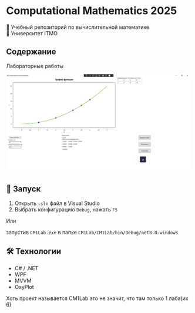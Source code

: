 # Computational Mathematics 2025

📘 Учебный репозиторий по вычислительной математике  
📍 Университет ITMO

## Содержание

Лабораторные работы

<p align="center">
  <img src="image.png" width="500"/>
</p>

## 🚀 Запуск

1. Открыть `.sln` файл в Visual Studio
2. Выбрать конфигурацию `Debug`, нажать `F5`

Или 

запустив `CM1Lab.exe` в папке `CM1Lab/CM1Lab/bin/Debug/net8.0-windows`

## 🛠️ Технологии

- C# / .NET
- WPF
- MVVM
- OxyPlot


Хоть проект называется CM1Lab это не значит, что там только 1 лаба(их 6)
